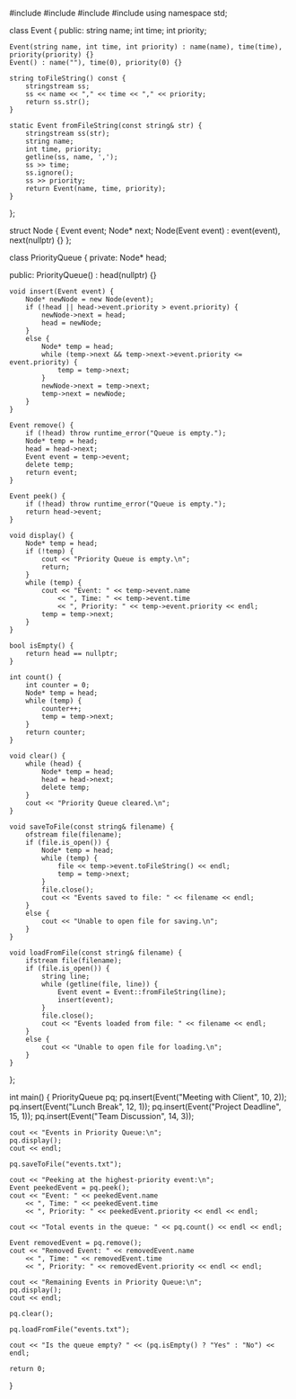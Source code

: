 #include <iostream>
#include <string>
#include <fstream>
#include <sstream>
using namespace std;

class Event {
public:
    string name;
    int time;
    int priority;

    Event(string name, int time, int priority) : name(name), time(time), priority(priority) {}
    Event() : name(""), time(0), priority(0) {}

    string toFileString() const {
        stringstream ss;
        ss << name << "," << time << "," << priority;
        return ss.str();
    }

    static Event fromFileString(const string& str) {
        stringstream ss(str);
        string name;
        int time, priority;
        getline(ss, name, ',');
        ss >> time;
        ss.ignore();
        ss >> priority;
        return Event(name, time, priority);
    }
};

struct Node {
    Event event;
    Node* next;
    Node(Event event) : event(event), next(nullptr) {}
};

class PriorityQueue {
private:
    Node* head;

public:
    PriorityQueue() : head(nullptr) {}

    void insert(Event event) {
        Node* newNode = new Node(event);
        if (!head || head->event.priority > event.priority) {
            newNode->next = head;
            head = newNode;
        }
        else {
            Node* temp = head;
            while (temp->next && temp->next->event.priority <= event.priority) {
                temp = temp->next;
            }
            newNode->next = temp->next;
            temp->next = newNode;
        }
    }

    Event remove() {
        if (!head) throw runtime_error("Queue is empty.");
        Node* temp = head;
        head = head->next;
        Event event = temp->event;
        delete temp;
        return event;
    }

    Event peek() {
        if (!head) throw runtime_error("Queue is empty.");
        return head->event;
    }

    void display() {
        Node* temp = head;
        if (!temp) {
            cout << "Priority Queue is empty.\n";
            return;
        }
        while (temp) {
            cout << "Event: " << temp->event.name
                << ", Time: " << temp->event.time
                << ", Priority: " << temp->event.priority << endl;
            temp = temp->next;
        }
    }

    bool isEmpty() {
        return head == nullptr;
    }

    int count() {
        int counter = 0;
        Node* temp = head;
        while (temp) {
            counter++;
            temp = temp->next;
        }
        return counter;
    }

    void clear() {
        while (head) {
            Node* temp = head;
            head = head->next;
            delete temp;
        }
        cout << "Priority Queue cleared.\n";
    }

    void saveToFile(const string& filename) {
        ofstream file(filename);
        if (file.is_open()) {
            Node* temp = head;
            while (temp) {
                file << temp->event.toFileString() << endl;
                temp = temp->next;
            }
            file.close();
            cout << "Events saved to file: " << filename << endl;
        }
        else {
            cout << "Unable to open file for saving.\n";
        }
    }

    void loadFromFile(const string& filename) {
        ifstream file(filename);
        if (file.is_open()) {
            string line;
            while (getline(file, line)) {
                Event event = Event::fromFileString(line);
                insert(event);
            }
            file.close();
            cout << "Events loaded from file: " << filename << endl;
        }
        else {
            cout << "Unable to open file for loading.\n";
        }
    }
};

int main() {
    PriorityQueue pq;
    pq.insert(Event("Meeting with Client", 10, 2));
    pq.insert(Event("Lunch Break", 12, 1));
    pq.insert(Event("Project Deadline", 15, 1));
    pq.insert(Event("Team Discussion", 14, 3));

    cout << "Events in Priority Queue:\n";
    pq.display();
    cout << endl;

    pq.saveToFile("events.txt");

    cout << "Peeking at the highest-priority event:\n";
    Event peekedEvent = pq.peek();
    cout << "Event: " << peekedEvent.name
        << ", Time: " << peekedEvent.time
        << ", Priority: " << peekedEvent.priority << endl << endl;

    cout << "Total events in the queue: " << pq.count() << endl << endl;

    Event removedEvent = pq.remove();
    cout << "Removed Event: " << removedEvent.name
        << ", Time: " << removedEvent.time
        << ", Priority: " << removedEvent.priority << endl << endl;

    cout << "Remaining Events in Priority Queue:\n";
    pq.display();
    cout << endl;

    pq.clear();

    pq.loadFromFile("events.txt");

    cout << "Is the queue empty? " << (pq.isEmpty() ? "Yes" : "No") << endl;

    return 0;
}
